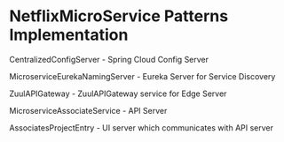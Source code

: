 # NetflixMicroService Patterns Implementation


CentralizedConfigServer - Spring Cloud Config Server

MicroserviceEurekaNamingServer - Eureka Server for Service Discovery

ZuulAPIGateway - ZuulAPIGateway service for Edge Server

MicroserviceAssociateService - API Server

AssociatesProjectEntry - UI server which communicates with API server